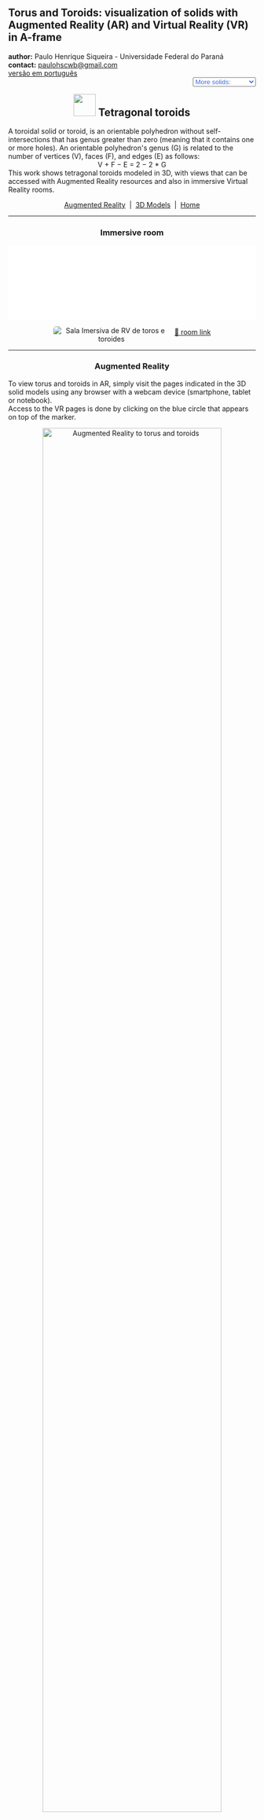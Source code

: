 <link rel="stylesheet" href="../scripts/style.css">
<meta charset="utf-8">
<link rel="icon" type="image/png" href="vr/salas/imagens/icone.png">
<h2>Torus and Toroids: visualization of solids with Augmented Reality (AR) and Virtual Reality (VR) in A-frame</h2>
 <b>author:</b> Paulo Henrique Siqueira - Universidade Federal do Paraná
 <br><b>contact:</b> <a href="#">paulohscwb@gmail.com</a>
 <br><a href="https://paulohscwb.github.io/torus-toroids/tetragonal/pt-br/">versão em português</a>
 <form style="margin: 0 auto; float:right; text-align:right; width:100%; margin-bottom:15px;">
	<select id="url" onchange="urlHandler(this.value)" style="color:royalblue;">
		<option disabled selected value>More solids:</option>
		<option value="../basic/">Torus and toroids</option>
		<option disabled value="../tetragonal/">Tetragonal toroids</option>
		<!--<option value="../iris/">Iris toroids</option>
		<option value="../mobius-cairo/">Mobius and Cairo toroids</option>
		<option value="../regular/">Regular toroids</option>
		<option value="../hexagonal/">Hexagonal toroids</option>
		<option value="../heptagonal/">Heptagonal dodecahedrons</option>
		<option value="../regular1/">Regular polygonal toroids 1</option>
		<option value="../regular2/">Regular polygonal toroids 2</option>
		<option value="../regular3/">Regular polygonal toroids 3</option>
		<option value="../rings/">Rings toroids</option>
		<option value="../regular4/">Regular polygonal toroids 4</option>
		<option value="../regular5/">Regular polygonal toroids 5</option>-->
	</select>
</form>
<script>
function urlHandler(value) {                               
    window.location.assign(`${value}`);
}
</script>

<p id="p1"></p>
  <h2 align="center"><img src="vr/salas/imagens/icone.png" style="margin-bottom:-10px" width="45"> Tetragonal toroids</h2>
A toroidal solid or toroid, is an orientable polyhedron without self-intersections that has genus greater than zero (meaning that it contains one or more holes). An orientable polyhedron's genus (G) is related to the number of vertices (V), faces (F), and edges (E) as follows:
<center>V + F − E = 2 − 2 * G</center>
This work shows tetragonal toroids modeled in 3D, with views that can be accessed with Augmented Reality resources and also in immersive Virtual Reality rooms.
<p align="center"><a href="#ra">Augmented Reality</a><span>&nbsp;&nbsp;|&nbsp;&nbsp;</span><a href="#m3d">3D Models</a><span>&nbsp;&nbsp;|&nbsp;&nbsp;</span><a href="../">Home</a></p>
  <hr>
 <h3 align="center">Immersive room</h3>
  <div class="embed-container"><iframe width="100%" src="sala.htm" title="Sala Imersiva dos toros e toroides" frameborder="0" loading="lazy"></iframe></div>
  <p align="center"><img align="middle" src="vr/salas/videos/tetragonaltoroids1.gif" style="max-width: 47%; border-radius:5px; margin-right:10px" loading="lazy" alt="Sala Imersiva de RV de toros e toroides"/><a href="sala.htm" target="_blank">&#x1f517; room link</a></p> 
  <hr>
  <h3 id="ra" align="center">Augmented Reality</h3>
  To view torus and toroids in AR, simply visit the pages indicated in the 3D solid models using any browser with a webcam device (smartphone, tablet or notebook). 
<br>Access to the VR pages is done by clicking on the blue circle that appears on top of the marker.
<p align="center"><img style="border-radius:7px;" alt="Augmented Reality to torus and toroids" src="ar/example.png" width="85%"></p>
<hr>
<h3 id="m3d" align="center">3D models</h3>
<!--<iframe width="560" height="315" style="max-width:100%" src="https://www.youtube.com/embed/videoseries?list=PLy0I_lGW8HxXgcL9RxOVEfCA1KDLByHZt" title="YouTube video player" frameborder="0" allow="accelerometer; autoplay; clipboard-write; encrypted-media; gyroscope; picture-in-picture; web-share" allowfullscreen></iframe>-->
<h4>1. Regular triangular tetragonal toroid</h4>
<a href="vr/Regular3TetragonalToroid.htm" target="_blank" title="3D model" class="fotoA"><img src="ar/8A.png" class="foto" alt="Regular triangular tetragonal toroid"></a><img src="ar/8.png" class="qr">
 <br><br><b>faces:</b> 3 rectangles and 6 isosceles trapezoids
 <br><b>vertices:</b> 9
 <br><b>edges:</b> 18
 <br><br><br>
 <a href="ra.html" class="raAR" title="Augmented reality" target="_blank"></a>
<hr>
<h4>2. Regular triangular tetragonal toroid</h4>
<a href="vr/Regular3TetragonalToroid_A.htm" target="_blank" title="3D model" class="fotoA"><img src="ar/9A.png" class="foto" alt="Regular triangular tetragonal toroid"></a><img src="ar/9.png" class="qr">
 <br><br><b>faces:</b> 6 rectangles and 12 isosceles trapezoids
 <br><b>vertices:</b> 18
 <br><b>edges:</b> 36
 <br><br><br>
 <a href="ra.html" class="raAR" title="Augmented reality" target="_blank"></a>
<hr>
<h4>3. Regular triangular antiprismatic tetragonal toroid</h4>
<a href="vr/RegularAntiprismaticTetragonalToroid.htm" target="_blank" title="3D model" class="fotoA"><img src="ar/10A.png" class="foto" alt="Regular triangular antiprismatic tetragonal toroid"></a><img src="ar/10.png" class="qr">
 <br><br><b>faces:</b> 12 darts and 6 kites
 <br><b>vertices:</b> 18
 <br><b>edges:</b> 36
 <br><br><br>
  <a href="ra.html" class="raAR" title="Augmented reality" target="_blank"></a>
 <hr>
<h4>4. Regular triangular cubic tetragonal toroid</h4>
<a href="vr/Regular3TetragonalToroid_C.htm" target="_blank" title="3D model" class="fotoA"><img src="ar/11A.png" class="foto" alt="Regular triangular cubic tetragonal toroid"></a><img src="ar/11.png" class="qr">
 <br><br><b>faces:</b> 12 kites and 6 darts
 <br><b>vertices:</b> 18
 <br><b>edges:</b> 36
 <br><br><br>
 <a href="ra.html" class="raAR" title="Augmented reality" target="_blank"></a>
<hr>
<h4>5. Regular square tetragonal toroid</h4>
<a href="vr/Regular4TetragonalToroid.htm" target="_blank" title="3D model" class="fotoA"><img src="ar/12A.png" class="foto" alt="Regular square tetragonal toroid"></a><img src="ar/12.png" class="qr">
 <br><br><b>faces:</b> 4 rectangles and 8 isosceles trapezoids
 <br><b>vertices:</b> 12
 <br><b>edges:</b> 24
 <br><br><br>
 <a href="ra.html" class="raAR" title="Augmented reality" target="_blank"></a>
 <hr>
<h4>6. Square antiprism trapezohedron toroid</h4>
<a href="vr/TetragonalAntiprismTrapezohedronToroid.htm" target="_blank" title="3D model" class="fotoA"><img src="ar/13A.png" class="foto" alt="Square antiprism trapezohedron toroid"></a><img src="ar/13.png" class="qr">
 <br><br><b>faces:</b> 8 equilateral triangles and 8 symmetric pentagons
 <br><b>vertices:</b> 16
 <br><b>edges:</b> 32
 <br><br><br>
 <a href="ra.html" class="raAR" title="Augmented reality" target="_blank"></a>
<hr>
<h4>7. Square trapezohedron antiprism toroid</h4>
<a href="vr/TetragonalTrapezohedronAntiprismToroid.htm" target="_blank" title="3D model" class="fotoA"><img src="ar/14A.png" class="foto" alt="Square trapezohedron antiprism toroid"></a><img src="ar/14.png" class="qr">
 <br><br><b>faces:</b> 8 equilateral triangles and 8 symmetric pentagons
 <br><b>vertices:</b> 16
 <br><b>edges:</b> 32
 <br><br><br>
 <a href="ra.html" class="raAR" title="Augmented reality" target="_blank"></a>
<hr>
<p class="topop"><a href="#p1" class="topo">back to top</a></p>
<h4>8. Square trapezohedron toroid</h4>
<a href="vr/TetragonalTrapezohedronToroid.htm" target="_blank" title="3D model" class="fotoA"><img src="ar/15A.png" class="foto" alt="Square trapezohedron toroid"></a><img src="ar/15.png" class="qr">
 <br><br><b>faces:</b> 16 symmetric pentagons
 <br><b>vertices:</b> 24
 <br><b>edges:</b> 40
 <br><br><br>
 <a href="ra.html" class="raAR" title="Augmented reality" target="_blank"></a>
<hr>
<h4>9. Regular pentagonal tetragonal toroid</h4>
<a href="vr/Regular5TetragonalToroid.htm" target="_blank" title="3D model" class="fotoA"><img src="ar/16A.png" class="foto" alt="Regular pentagonal tetragonal toroid"></a><img src="ar/16.png" class="qr">
 <br><br><b>faces:</b> 5 rectangles and 10 isosceles trapezoids
 <br><b>vertices:</b> 15
 <br><b>edges:</b> 30
 <br><br><br>
 <a href="ra.html" class="raAR" title="Augmented reality" target="_blank"></a>
<hr>
<h4>10. Regular hexagonal tetragonal toroid</h4>
<a href="vr/Regular6TetragonalToroid.htm" target="_blank" title="3D model" class="fotoA"><img src="ar/17A.png" class="foto" alt="Regular hexagonal tetragonal toroid"></a><img src="ar/17.png" class="qr">
 <br><br><b>faces:</b> 6 rectangles and 12 isosceles trapezoids
 <br><b>vertices:</b> 18
 <br><b>edges:</b> 36
 <br><br><br>
 <a href="ra.html" class="raAR" title="Augmented reality" target="_blank"></a>
<hr>
<h4>11. Regular heptagonal tetragonal toroid</h4>
<a href="vr/Regular7TetragonalToroid.htm" target="_blank" title="3D model" class="fotoA"><img src="ar/18A.png" class="foto" alt="Regular heptagonal tetragonal toroid"></a><img src="ar/18.png" class="qr">
 <br><br><b>faces:</b> 7 rectangles and 14 isosceles trapezoids
 <br><b>vertices:</b> 21
 <br><b>edges:</b> 42
 <br><br><br>
 <a href="ra.html" class="raAR" title="Augmented reality" target="_blank"></a>
<hr>
<h4>12. Regular octagonal tetragonal toroid</h4>
<a href="vr/Regular8TetragonalToroid.htm" target="_blank" title="3D model" class="fotoA"><img src="ar/19A.png" class="foto" alt="Regular octagonal tetragonal toroid"></a><img src="ar/19.png" class="qr">
 <br><br><b>faces:</b> 8 rectangles and 16 isosceles trapezoids
 <br><b>vertices:</b> 24
 <br><b>edges:</b> 48
 <br><br><br>
 <a href="ra.html" class="raAR" title="Augmented reality" target="_blank"></a>
<hr>
<h4>13. Regular enneagonal tetragonal toroid</h4>
<a href="vr/Regular9TetragonalToroid.htm" target="_blank" title="3D model" class="fotoA"><img src="ar/20A.png" class="foto" alt="Regular eneagonal tetragonal toroid"></a><img src="ar/20.png" class="qr">
 <br><br><b>faces:</b> 9 rectangles and 18 isosceles trapezoids
 <br><b>vertices:</b> 27
 <br><b>edges:</b> 54
 <br><br><br>
 <a href="ra.html" class="raAR" title="Augmented reality" target="_blank"></a>
<hr>
<h4>14. Regular decagonal tetragonal toroid</h4>
<a href="vr/Regular10TetragonalToroid.htm" target="_blank" title="3D model" class="fotoA"><img src="ar/21A.png" class="foto" alt="Regular decagonal tetragonal toroid"></a><img src="ar/21.png" class="qr">
 <br><br><b>faces:</b> 10 rectangles and 20 isosceles trapezoids
 <br><b>vertices:</b> 30
 <br><b>edges:</b> 60
 <br><br><br>
 <a href="ra.html" class="raAR" title="Augmented reality" target="_blank"></a>
<p class="topop"><a href="#p1" class="topo">back to top</a></p>
<hr>

<br><a rel="license" href="http://creativecommons.org/licenses/by-nc-nd/4.0/"><img alt="Licença Creative Commons" style="border-width:0" src="https://i.creativecommons.org/l/by-nc-nd/4.0/88x31.png" loading="lazy"/></a><br /><span xmlns:dct="http://purl.org/dc/terms/" property="dct:title">Tetragonal toroids: visualization of solids with Augmented Reality and Virtual Reality</span> by <a xmlns:cc="http://creativecommons.org/ns#" href="https://paulohscwb.github.io/torus-toroids/basic/" property="cc:attributionName" rel="cc:attributionURL">Paulo Henrique Siqueira</a> is licensed with a license <a rel="license" href="http://creativecommons.org/licenses/by-nc-nd/4.0/">Creative Commons Attribution-NonCommercial-NoDerivatives 4.0 International</a>.

<h4>How to cite this work:</h4> 
<p>Siqueira, P.H., "Tetragonal toroids: visualization of solids with Augmented Reality and Virtual Reality". Available in: <https://paulohscwb.github.io/torus-toroids/basic/>, February 2025.</p>
<!--<a target="_blank" href="https://doi.org/10.5281/zenodo.14502405"><img src="https://zenodo.org/badge/DOI/10.5281/zenodo.14502405.svg" alt="DOI"></a>-->
<br><br><b>References:</b>
<br>Weisstein, Eric W. "Torus" From MathWorld-A Wolfram Web Resource. <a href="https://mathworld.wolfram.com/Torus.html" target="_blank">https://mathworld.wolfram.com/Torus.html</a>
<br>Weisstein, Eric W. "Toroid" From MathWorld-A Wolfram Web Resource. <a href="https://mathworld.wolfram.com/Toroid.html" target="_blank">https://mathworld.wolfram.com/Toroid.html</a>
<br>McCooey, D. I. "Visual Polyhedra". <a href="http://dmccooey.com/polyhedra/" target="_blank">http://dmccooey.com/polyhedra/</a>
